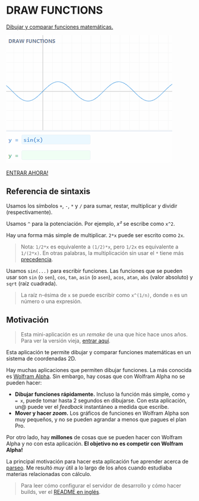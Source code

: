 # DRAW FUNCTIONS

[Dibujar y comparar funciones matemáticas.](https://mauroc8.github.io/draw-functions/)

![Demo showing how to use this app](docs/demo.gif)

[ENTRAR AHORA!](https://mauroc8.github.io/draw-functions/)

## Referencia de sintaxis

Usamos los símbolos `+`, `-`, `*` y `/` para sumar, restar, multiplicar y dividir (respectivamente).

Usamos `^` para la potenciación. Por ejemplo, _x²_ se escribe como `x^2`.

Hay una forma más simple de multiplicar. `2*x` puede ser escrito como `2x`.

> Nota: `1/2*x` es equivalente a `(1/2)*x`, pero `1/2x` es equivalente a `1/(2*x)`. En otras palabras, la multiplicación sin usar el `*` tiene más [precedencia](https://es.wikipedia.org/wiki/Orden_de_evaluaci%C3%B3n).

Usamos `sin(...)` para escribir funciones. Las funciones que se pueden usar son `sin` (o `sen`), `cos`, `tan`, `asin` (o `asen`), `acos`, `atan`, `abs` (valor absoluto) y `sqrt` (raíz cuadrada).

> La raíz n-ésima de `x` se puede escribir como `x^(1/n)`, donde `n` es un número o una expresión.

## Motivación

> Esta mini-aplicación es un _remake_ de una que hice hace unos años. Para ver la versión vieja, [entrar aquí](https://github.com/mauroc8/graficar).

Esta aplicación te permite dibujar y comparar funciones matemáticas en un sistema de coordenadas 2D.

Hay muchas aplicaciones que permiten dibujar funciones. La más conocida es [Wolfram Alpha](https://www.wolframalpha.com/). Sin embargo, hay cosas que con Wolfram Alpha no se pueden hacer:

-   **Dibujar funciones rápidamente.** Incluso la función más simple, como `y = x`, puede tomar hasta 2 segundos en dibujarse. Con esta aplicación, un@ puede ver el _feedback_ instantáneo a medida que escribe.
-   **Mover y hacer _zoom_.** Los gráficos de funciones en Wolfram Alpha son muy pequeños, y no se pueden agrandar a menos que pagues el plan Pro.

Por otro lado, hay **millones** de cosas que se pueden hacer con Wolfram Alpha y no con esta aplicación. **El objetivo no es competir con Wolfram Alpha!**

La principal motivación para hacer esta aplicación fue aprender acerca de [parseo](https://en.wikipedia.org/wiki/Parsing). Me resultó _muy_ útil a lo largo de los años cuando estudiaba materias relacionadas con cálculo.

> Para leer cómo configurar el servidor de desarrollo y cómo hacer builds, ver el [README en inglés](https://github.com/mauroc8/draw-functions).
